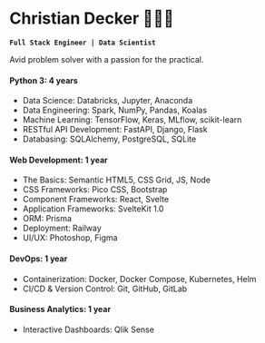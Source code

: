 # Christian Decker 👨🏽‍💻

**`Full Stack Engineer | Data Scientist`**

Avid problem solver with a passion for the practical.

#### Python 3: 4 years
  - Data Science: Databricks, Jupyter, Anaconda
  - Data Engineering: Spark, NumPy, Pandas, Koalas
  - Machine Learning: TensorFlow, Keras, MLflow, scikit-learn
  - RESTful API Development: FastAPI, Django, Flask
  - Databasing: SQLAlchemy, PostgreSQL, SQLite

#### Web Development: 1 year
  - The Basics: Semantic HTML5, CSS Grid, JS, Node
  - CSS Frameworks: Pico CSS, Bootstrap
  - Component Frameworks: React, Svelte
  - Application Frameworks: SvelteKit 1.0
  - ORM: Prisma
  - Deployment: Railway
  - UI/UX: Photoshop, Figma

#### DevOps: 1 year
  - Containerization: Docker, Docker Compose, Kubernetes, Helm
  - CI/CD & Version Control: Git, GitHub, GitLab

#### Business Analytics: 1 year
  - Interactive Dashboards: Qlik Sense
